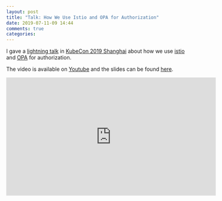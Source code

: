 ```yaml
---
layout: post
title: "Talk: How We Use Istio and OPA for Authorization"
date: 2019-07-11-09 14:44
comments: true
categories: 
---
```


I gave a [lightning talk](https://kccncosschn19eng.sched.com/event/910e362313be9cf58fce00a9b92a5adf) in [KubeCon 2019 Shanghai](https://www.lfasiallc.com/events/kubecon-cloudnativecon-china-2019/) about how we use [istio](https://istio.io/) and [OPA](https://www.openpolicyagent.org/docs/latest) for authorization.

The video is available on [Youtube](https://www.youtube.com/watch?v=ctr2bVmzGpk) and the slides can be found [here](https://static.sched.com/hosted_files/kccncosschn19eng/87/how-we-use-istio-and-opa-for-authorization.pdf).
<p></p>
<iframe width="560" height="315" src="https://www.youtube.com/embed/ctr2bVmzGpk" frameborder="0" allow="accelerometer; autoplay; encrypted-media; gyroscope; picture-in-picture" allowfullscreen></iframe>
